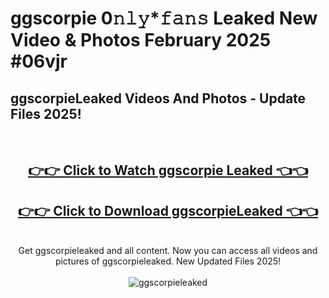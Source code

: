 # ggscorpie 0𝚗𝚕𝚢*𝚏𝚊𝚗𝚜 Leaked New Video & Photos February 2025 #06vjr

<h2>ggscorpieLeaked Videos And Photos - Update Files 2025!</h2>
<br>
<div align="center">
<h2><a href="https://mediaupload.pro?title=ggscorpie&ref=11F" rel="nofollow">👉👉 Click to Watch ggscorpie Leaked 👈👈</a></h2>
<h2><a href="https://mediaupload.pro?title=ggscorpie&ref=11F" rel="nofollow">👉👉 Click to Download ggscorpieLeaked 👈👈</a></h2>
<br>
Get ggscorpieleaked and all content. Now you can access all videos and pictures of ggscorpieleaked. New Updated Files 2025!
<br>
<br>
<a href="https://mediaupload.pro?title=ggscorpie&ref=11F" rel="nofollow" data-target="animated-image.originalLink"><img src="https://i.ibb.co/Gkj2r4b/banner.png" alt="ggscorpieleaked" style="max-width: 100%; display: inline-block;" data-target="animated-image.originalImage"></a>
</div>
<br>

